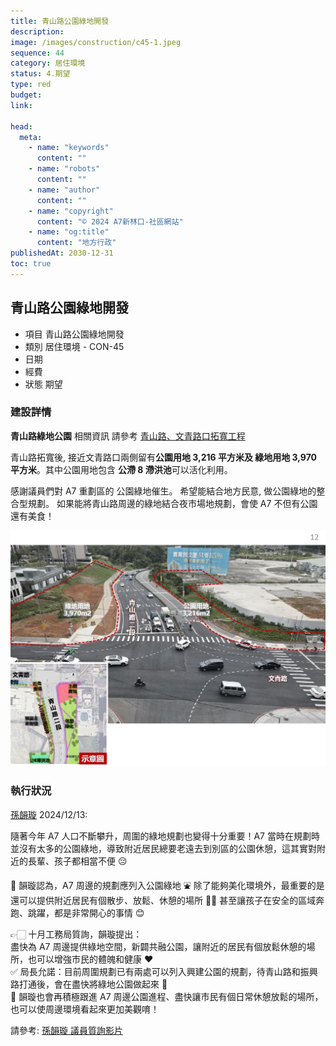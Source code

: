 ```yaml
---
title: 青山路公園綠地開發
description:
image: /images/construction/c45-1.jpeg
sequence: 44
category: 居住環境
status: 4.期望
type: red
budget:
link:

head:
  meta:
    - name: "keywords"
      content: ""
    - name: "robots"
      content: ""
    - name: "author"
      content: ""
    - name: "copyright"
      content: "© 2024 A7新林口-社區網站"
    - name: "og:title"
      content: "地方行政"
publishedAt: 2030-12-31
toc: true
---
```


## 青山路公園綠地開發

- 項目 青山路公園綠地開發
- 類別 居住環境 - CON-45
- 日期
- 經費
- 狀態 期望

### 建設詳情

**青山路綠地公園** 相關資訊 請參考 <a href="https://a7kanban14.netlify.app/construction/c39">青山路、文青路口拓寬工程</a>

青山路拓寬後, 接近文青路口兩側留有**公園用地 3,216 平方米及 綠地用地 3,970 平方米**。其中公園用地包含 **公滯 8 滯洪池**可以活化利用。

感謝議員們對 A7 重劃區的 公園綠地催生。 希望能結合地方民意, 做公園綠地的整合型規劃。 如果能將青山路周邊的綠地結合夜市場地規劃，會使 A7 不但有公園還有美食！

![c45-1.jpeg](/images/construction/c45-1.jpeg)

### 執行狀況

<a href="https://www.facebook.com/share/v/18zAA9N5tA/">孫韻璇</a> 2024/12/13:

隨著今年 A7 人口不斷攀升，周圍的綠地規劃也變得十分重要！A7 當時在規劃時並沒有太多的公園綠地，導致附近居民總要老遠去到別區的公園休憩，這其實對附近的長輩、孩子都相當不便 😔

📍 韻璇認為，A7 周邊的規劃應列入公園綠地 ⛲️ 除了能夠美化環境外，最重要的是還可以提供附近居民有個散步、放鬆、休憩的場所 👍🏻 甚至讓孩子在安全的區域奔跑、跳躍，都是非常開心的事情 😊

👉🏻 十月工務局質詢，韻璇提出：  
盡快為 A7 周邊提供綠地空間，新闢共融公園，讓附近的居民有個放鬆休憩的場所，也可以增強市民的體魄和健康 ❤️  
✅ 局長允諾：目前周圍規劃已有兩處可以列入興建公園的規劃，待青山路和振興路打通後，會在盡快將綠地公園做起來 💪  
📍 韻璇也會再積極跟進 A7 周邊公園進程、盡快讓市民有個日常休憩放鬆的場所，也可以使周邊環境看起來更加美觀唷！

請參考: <a href="https://www.facebook.com/sun0976315743/videos/612986201165584">孫韻璇 議員質詢影片</a>
